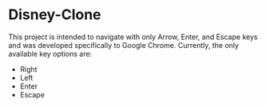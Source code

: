 # Disney-Clone
This project is intended to navigate with only Arrow, Enter, and Escape keys and was developed specifically to Google Chrome. 
Currently, the only available key options are: 
- Right 
- Left 
- Enter 
- Escape 